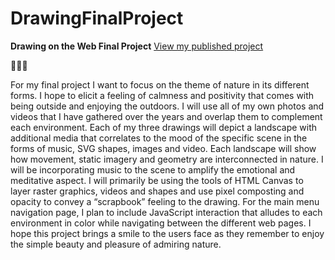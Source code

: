 # DrawingFinalProject

**Drawing on the Web Final Project**
[View my published project](http://i6.cims.nyu.edu/~id673/drawing/DrawingFinalProject/index.html)

:evergreen_tree::sun_with_face::sunflower:

For my final project I want to focus on the theme of nature in its different forms. I hope to elicit a feeling of calmness and positivity that comes with being outside and enjoying the outdoors. I will use all of my own photos and videos that I have gathered over the years and overlap them to complement each environment. Each of my three drawings will depict a landscape with additional media that correlates to the mood of the specific scene in the forms of music, SVG shapes, images and video. Each landscape will show how movement, static imagery and geometry are interconnected in nature. I will be incorporating music to the scene to amplify the emotional and meditative aspect. I will primarily be using the tools of HTML Canvas to layer raster graphics, videos and shapes and use pixel composting and opacity to convey a “scrapbook” feeling to the drawing. For the main menu navigation page, I plan to include JavaScript interaction that alludes to each environment in color while navigating between the different web pages. I hope this project brings a smile to the users face as they remember to enjoy the simple beauty and pleasure of admiring nature. 
